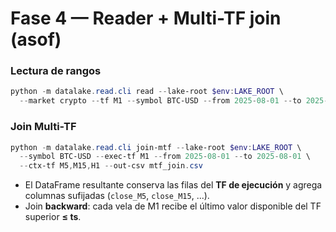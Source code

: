# Fase 4 — Reader + Multi-TF join (asof)

### Lectura de rangos
```powershell
python -m datalake.read.cli read --lake-root $env:LAKE_ROOT \
  --market crypto --tf M1 --symbol BTC-USD --from 2025-08-01 --to 2025-08-03 --head 5
```

### Join Multi-TF
```powershell
python -m datalake.read.cli join-mtf --lake-root $env:LAKE_ROOT \
  --symbol BTC-USD --exec-tf M1 --from 2025-08-01 --to 2025-08-01 \
  --ctx-tf M5,M15,H1 --out-csv mtf_join.csv
```

- El DataFrame resultante conserva las filas del **TF de ejecución** y agrega columnas sufijadas (`close_M5`, `close_M15`, ...).
- Join **backward**: cada vela de M1 recibe el último valor disponible del TF superior **≤ ts**.


